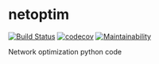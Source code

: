 # netoptim

[![Build Status](https://travis-ci.org/luk036/netoptim.svg?branch=master)](https://travis-ci.org/luk036/netoptim)
[![codecov](https://codecov.io/gh/luk036/ellpy/branch/master/graph/badge.svg)](https://codecov.io/gh/luk036/ellpy)
[![Maintainability](https://api.codeclimate.com/v1/badges/6ce78bab65047bfe53d6/maintainability)](https://codeclimate.com/github/luk036/ellpy/maintainability)

Network optimization python code 
